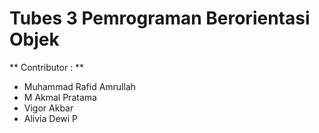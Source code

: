 # Tubes 3 Pemrograman Berorientasi Objek

** Contributor : **
* Muhammad Rafid Amrullah
* M Akmal Pratama
* Vigor Akbar
* Alivia Dewi P
